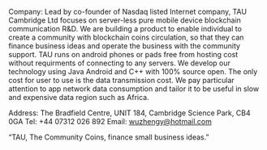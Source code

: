 Company:
Lead by co-founder of Nasdaq listed Internet company, TAU Cambridge Ltd focuses on server-less pure mobile device blockchain communication R&D.
We are building a product to enable individual to create a community with blockchain coins circulation, so that they can finance business ideas and operate the business with the community support. TAU runs on android phones or pads free from hosting cost without requirments of connecting to any servers. 
We develop our technology using Java Android and C++ with 100% source open. The only cost for user to use is the data transmission cost. We pay particular attention to app network data consumption and tailor it to be useful in slow and expensive data region such as Africa. 

Address:
The Bradfield Centre, UNIT 184, Cambridge Science Park, CB4 0GA
Tel: +44 07312 026 892
Email: wuzhengy@hotmail.com

“TAU, The Community Coins, finance small business ideas.”
